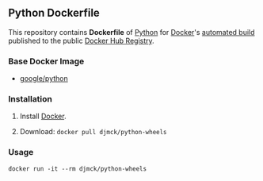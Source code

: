 ## Python Dockerfile

This repository contains **Dockerfile** of [Python](https://www.python.org/) for [Docker](https://www.docker.com/)'s [automated build](https://registry.hub.docker.com/u/dockerfile/python/) published to the public [Docker Hub Registry](https://registry.hub.docker.com/).


### Base Docker Image

* [google/python](https://hub.docker.com/r/google/python/)

### Installation

1. Install [Docker](https://www.docker.com/).

2. Download: `docker pull djmck/python-wheels`


### Usage

    docker run -it --rm djmck/python-wheels

